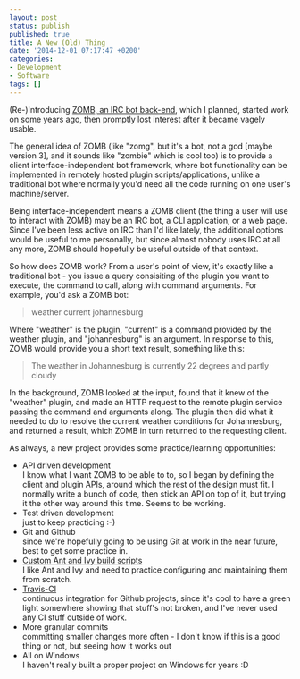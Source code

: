 ```yaml
---
layout: post
status: publish
published: true
title: A New (Old) Thing
date: '2014-12-01 07:17:47 +0200'
categories:
- Development
- Software
tags: []
---
```


(Re-)Introducing [ZOMB, an IRC bot
back-end](https://github.com/shrimpza/zomb), which I planned, started
work on some years ago, then promptly lost interest after it became
vagely usable.

The general idea of ZOMB (like "zomg", but it's a bot, not a god \[maybe
version 3\], and it sounds like "zombie" which is cool too) is to
provide a client interface-independent bot framework, where bot
functionality can be implemented in remotely hosted plugin
scripts/applications, unlike a traditional bot where normally you'd need
all the code running on one user's machine/server.

Being interface-independent means a ZOMB client (the thing a user will
use to interact with ZOMB) may be an IRC bot, a CLI application, or a
web page. Since I've been less active on IRC than I'd like lately, the
additional options would be useful to me personally, but since almost
nobody uses IRC at all any more, ZOMB should hopefully be useful outside
of that context.

So how does ZOMB work? From a user's point of view, it's exactly like a
traditional bot - you issue a query consisiting of the plugin you want
to execute, the command to call, along with command arguments. For
example, you'd ask a ZOMB bot:

> weather current johannesburg

Where "weather" is the plugin, "current" is a command provided by the
weather plugin, and "johannesburg" is an argument. In response to this,
ZOMB would provide you a short text result, something like this:

> The weather in Johannesburg is currently 22 degrees and partly cloudy

In the background, ZOMB looked at the input, found that it knew of the
"weather" plugin, and made an HTTP request to the remote plugin service
passing the command and arguments along. The plugin then did what it
needed to do to resolve the current weather conditions for Johannesburg,
and returned a result, which ZOMB in turn returned to the requesting
client.

As always, a new project provides some practice/learning opportunities:

-   API driven development\
    I know what I want ZOMB to be able to to, so I began by defining the
    client and plugin APIs, around which the rest of the design
    must fit. I normally write a bunch of code, then stick an API on top
    of it, but trying it the other way around this time. Seems to
    be working.
-   Test driven development\
    just to keep practicing :-)
-   Git and Github\
    since we're hopefully going to be using Git at work in the near
    future, best to get some practice in.
-   [Custom Ant and Ivy build
    scripts](https://github.com/shrimpza/antscripts)\
    I like Ant and Ivy and need to practice configuring and maintaining
    them from scratch.
-   [Travis-CI](https://travis-ci.org/shrimpza/zomb)\
    continuous integration for Github projects, since it's cool to have
    a green light somewhere showing that stuff's not broken, and I've
    never used any CI stuff outside of work.
-   More granular commits\
    committing smaller changes more often - I don't know if this is a
    good thing or not, but seeing how it works out
-   All on Windows\
    I haven't really built a proper project on Windows for years :D

